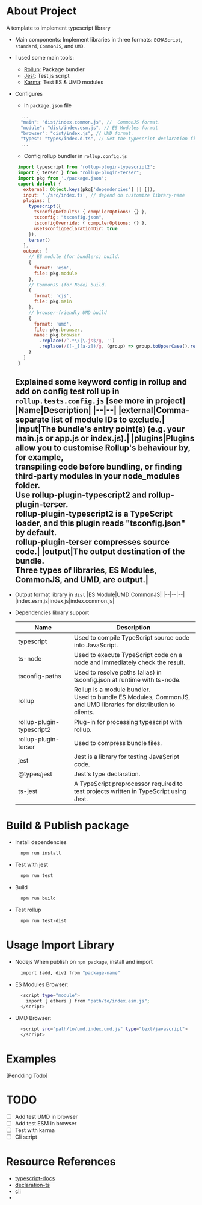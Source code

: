 # About Project
A template to implement typescript library

- Main components:
 Implement libraries in three formats: `ECMAScript`, `standard`, `CommonJS`, and `UMD`.
 - I used some main tools:
   * [Rollup](https://github.com/rollup/rollup): Package bundler
   * [Jest](https://github.com/facebook/jest): Test js script
   * [Karma](https://github.com/karma-runner/karma): Test ES & UMD modules
  - Configures
    - In `package.json` file 
    ```js
      ...
      "main": "dist/index.common.js", //  CommonJS format.
      "module": "dist/index.esm.js", // ES Modules format
      "browser": "dist/index.js", // UMD format.
      "types": "types/index.d.ts", // Set the typescript declaration file.
      ...
    ```
    - Config rollup bundler in `rollup.config.js`
     ```js
      import typescript from 'rollup-plugin-typescript2';
      import { terser } from "rollup-plugin-terser";
      import pkg from './package.json';
      export default {
        external: Object.keys(pkg['dependencies'] || []),
        input: './src/index.ts', // depend on customize library-name
        plugins: [
          typescript({
            tsconfigDefaults: { compilerOptions: {} },
            tsconfig: "tsconfig.json",
            tsconfigOverride: { compilerOptions: {} },
            useTsconfigDeclarationDir: true
          }),
          terser()
        ],
        output: [
          // ES module (for bundlers) build.
          {
            format: 'esm',
            file: pkg.module
          },
          // CommonJS (for Node) build.
          {
            format: 'cjs',
            file: pkg.main
          },
          // browser-friendly UMD build
          {
            format: 'umd',
            file: pkg.browser,
            name: pkg.browser
              .replace(/^.*\/|\.js$/g, '')
              .replace(/([-_][a-z])/g, (group) => group.toUpperCase().replace('-', '').replace('_', ''))
          }
        ]
      }
    ```
    Explained some keyword config in rollup and add on config test roll up in `rollup.tests.config.js` [see more in project]
      |Name|Description|
      |--|--|
      |external|Comma-separate list of module IDs to exclude.|
      |input|The bundle's entry point(s) (e.g. your main.js or app.js or index.js).|
      |plugins|Plugins allow you to customise Rollup's behaviour by, for example,<br>transpiling code before bundling, or finding third-party modules in your node_modules folder.<br>Use rollup-plugin-typescript2 and rollup-plugin-terser.<br>rollup-plugin-typescript2 is a TypeScript loader, and this plugin reads "tsconfig.json" by default.<br>rollup-plugin-terser compresses source code.|
      |output|The output destination of the bundle.<br>Three types of libraries, ES Modules, CommonJS, and UMD, are output.|
    - 
      
   
  - Output format library in `dist`
    |ES Module|UMD|CommonJS|
    |--|--|--|
    |index.esm.js|index.js|index.common.js|
  - Dependencies library support
    
    |Name|Description|
    |--|--|
    |typescript|Used to compile TypeScript source code into JavaScript.|
    |ts-node|Used to execute TypeScript code on a node and immediately check the result.|
    |tsconfig-paths|Used to resolve paths (alias) in tsconfig.json at runtime with ts-node.|
    |rollup|Rollup is a module bundler.<br>Used to bundle ES Modules, CommonJS, and UMD libraries for distribution to clients.|
    |rollup-plugin-typescript2|Plug-in for processing typescript with rollup.|
    |rollup-plugin-terser|Used to compress bundle files.|
    |jest|Jest is a library for testing JavaScript code.|
    |@types/jest|Jest's type declaration.|
    |ts-jest|A TypeScript preprocessor required to test projects written in TypeScript using Jest.|

# Build & Publish package
  - Install dependencies
    ```sh
      npm run install
    ```
  - Test with jest
    ```sh
      npm run test
    ```
  - Build
    ```sh
      npm run build
    ```
  - Test rollup
    ```sh
      npm run test-dist
    ```
    
# Usage Import Library
  - Nodejs
    When publish on `npm package`, install and import
    ```sh
      import {add, div} from "package-name"
    ```
  - ES Modules Browser:
    ```sh
      <script type="module">
        import { ethers } from "path/to/index.esm.js";
      </script>
    ```

  - UMD Browser:

    ```sh
      <script src="path/to/umd.index.umd.js" type="text/javascript">
      </script>
    ```

# Examples
   [Pendding Todo]

# TODO
  - [ ] Add test UMD in browser
  - [ ] Add test ESM in browser
  - [ ] Test with karma
  - [ ] Cli script

# Resource References
 - [typescript-docs](https://www.typescriptlang.org/docs/handbook/esm-node.html)
 - [declaration-ts](https://www.typescriptlang.org/docs/handbook/declaration-files/introduction.html)
 - [cli](https://github.com/Glinkis/create-ts-library/tree/master/lib)
 - 
